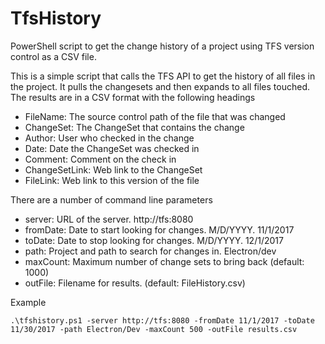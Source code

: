 # TfsHistory
PowerShell script to get the change history of a project using TFS version control as a CSV file. 

This is a simple script that calls the TFS API to get the history of all files in the project. It pulls the changesets and then expands to all files touched. The results are in a CSV format with the following headings

- FileName: The source control path of the file that was changed
- ChangeSet: The ChangeSet that contains the change
- Author: User who checked in the change
- Date: Date the ChangeSet was checked in
- Comment: Comment on the check in
- ChangeSetLink: Web link to the ChangeSet
- FileLink: Web link to this version of the file

There are a number of command line parameters
- server: URL of the server. http://tfs:8080
- fromDate: Date to start looking for changes. M/D/YYYY. 11/1/2017
- toDate: Date to stop looking for changes. M/D/YYYY. 12/1/2017
- path: Project and path to search for changes in. Electron/dev
- maxCount: Maximum number of change sets to bring back (default: 1000)
- outFile: Filename for results. (default: FileHistory.csv) 

Example

    .\tfshistory.ps1 -server http://tfs:8080 -fromDate 11/1/2017 -toDate 11/30/2017 -path Electron/Dev -maxCount 500 -outFile results.csv
